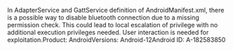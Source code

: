 In AdapterService and GattService definition of AndroidManifest.xml, there is a possible way to disable bluetooth connection due to a missing permission check. This could lead to local escalation of privilege with no additional execution privileges needed. User interaction is needed for exploitation.Product: AndroidVersions: Android-12Android ID: A-182583850